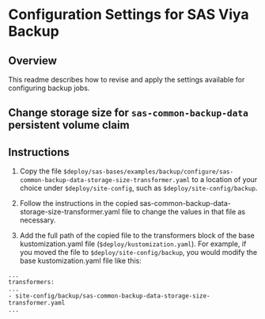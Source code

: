# Configuration Settings for SAS Viya Backup

## Overview

This readme describes how to revise and apply the settings available for
configuring backup jobs.

## Change storage size for `sas-common-backup-data` persistent volume claim

## Instructions

1.  Copy the file `$deploy/sas-bases/examples/backup/configure/sas-common-backup-data-storage-size-transformer.yaml`
to a location of your choice under `$deploy/site-config`, such as `$deploy/site-config/backup`.

2. Follow the instructions in the copied sas-common-backup-data-storage-size-transformer.yaml
file to change the values in that file as necessary.

3. Add the full path of the copied file to the transformers block of the base
kustomization.yaml file (`$deploy/kustomization.yaml`). For example, if you
moved the file to `$deploy/site-config/backup`, you would modify the
base kustomization.yaml file like this:

```
...
transformers:
...
- site-config/backup/sas-common-backup-data-storage-size-transformer.yaml
...
```